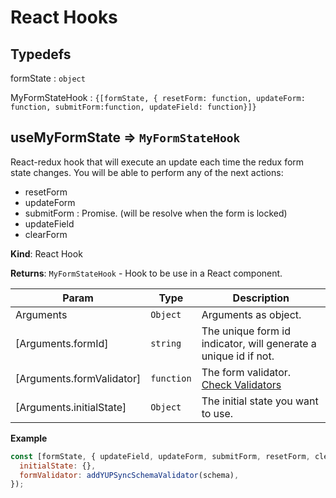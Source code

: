 # React Hooks

## Typedefs

<dl>
<dt><a>formState</a> : <code>object</code></dt>
<dd></dd>
</dl>

<dl>
<dt><a>MyFormStateHook</a> : <code>{[formState, { resetForm: function, updateForm: function, submitForm:function, updateField: function}]}</code></dt>
<dd></dd>
</dl>

## useMyFormState ⇒ <code>MyFormStateHook</code>

React-redux hook that will execute an update each time the redux form state changes. You will be able to
perform any of the next actions:

- resetForm
- updateForm
- submitForm : Promise. (will be resolve when the form is locked)
- updateField
- clearForm

**Kind**: React Hook

**Returns**: <code>MyFormStateHook</code> - Hook to be use in a React component.

| Param                     | Type                  | Description                                                                             |
| ------------------------- | --------------------- | --------------------------------------------------------------------------------------- |
| Arguments                 | <code>Object</code>   | Arguments as object.                                                                    |
| [Arguments.formId]        | <code>string</code>   | The unique form id indicator, will generate a unique id if not.                         |
| [Arguments.formValidator] | <code>function</code> | The form validator. <a href="/#/core/validators/README">Check Validators</a> |
| [Arguments.initialState]  | <code>Object</code>   | The initial state you want to use.                                                      |

**Example**

```js
const [formState, { updateField, updateForm, submitForm, resetForm, clearForm }] = useMyFormState({
  initialState: {},
  formValidator: addYUPSyncSchemaValidator(schema),
});
```
